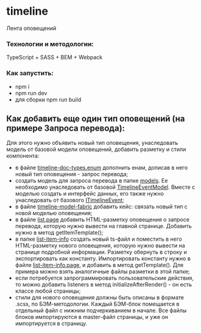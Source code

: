 # timeline
Лента оповещений

### Технологии и методологии:
TypeScript + SASS + BEM + Webpack

### Как запустить:
- npm i
- npm run dev
- для сборки npm run build

## Как добавить еще один тип оповещений (на примере Запроса перевода):
Для этого нужно объявить новый тип оповещения, унаследовать модель от базовой модели оповещений, добавить разметку и стили компонента:
- в файле <a href="https://github.com/arseniyasokolov/timeline/blob/master/src/app/data/base/timeline-doc-types.enum.ts">timeline-doc-types.enum</a> дополнить енам, дописав в него новый тип оповещения - запрос перевода;
- создать модель для запроса перевода в папке <a href="https://github.com/arseniyasokolov/timeline/tree/master/src/app/data/models">models</a>. Ее необходимо унаследовать от базовой <a href="https://github.com/arseniyasokolov/timeline/blob/master/src/app/data/base/timeline-event.model.ts">TimelineEventModel</a>. Вместе с моделью создать и интерфейс данных, его также нужно унаследовать от базового <a href="https://github.com/arseniyasokolov/timeline/blob/master/src/app/data/base/timeline-event.model.ts">ITimelineEvent</a>;
- в файле <a href="https://github.com/arseniyasokolov/timeline/blob/master/src/app/data/base/timeline-model-fabric.ts">timeline-model-fabric</a> добавить кейс: связать новый тип c новой моделью оповещения;
- в файле <a href="https://github.com/arseniyasokolov/timeline/blob/master/src/app/pages/list/list.page.ts">list.page</a> добавить HTML-разметку оповещения о запросе перевода, которую нужно вывести на главной странице. Добавить нужно в метод getItemTemplate();
- в папке <a href="https://github.com/arseniyasokolov/timeline/tree/master/src/app/pages/list-item-info">list-item-info</a> создать новый ts-файл и поместить в него HTML-разметку нового оповещения, которую нужно вывести на странице подробной информации. Разметку обернуть в строку и экспортировать как константу. Импортировать константу нужно в файле <a href="https://github.com/arseniyasokolov/timeline/blob/master/src/app/pages/list-item-info/list-item-info.page.ts">list-item-info.page</a>, и добавить в метод getTemplate(). Для примера можно взять аналогичные файлы разметки в этой папке;
- если потребуется запрограммировать пользовательские действия, то можно добавить listeners в метод initializeAfterRender() - он есть классе любой страницы;
- стили для нового оповещения должны быть описаны в формате .scss, по БЭМ-методологии. Каждый БЭМ-блок помещается в отдельный файл с нижним подчеркиванием в начале. Все файлы блоков импортируются в master-файл страницы, и уже он импортируется в страницу.
